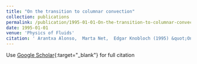 ```yaml
---
title: "On the transition to columnar convection"
collection: publications
permalink: /publication/1995-01-01-On-the-transition-to-columnar-convection
date: 1995-01-01
venue: 'Physics of Fluids'
citation: ' Arantxa Alonso,  Marta Net,  Edgar Knobloch (1995) &quot;On the transition to columnar convection.&quot; <i>Physics of Fluids</i>. 7, 935--940.'
---
```

Use [Google Scholar](https://scholar.google.com/scholar?q=On+the+transition+to+columnar+convection){:target="_blank"} for full citation
